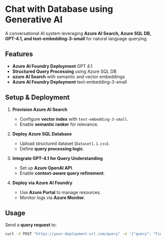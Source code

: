 # Chat with Database using Generative AI  
A conversational AI system leveraging **Azure AI Search, Azure SQL DB, GPT-4.1, and text-embedding-3-small** for natural language querying.

## Features  

-  **Azure AI Foundry Deployment**  GPT 4.1
-  **Structured Query Processing** using Azure SQL DB  
-  **azure AI Search** with semantic and vector embeddings 
-  **Azure AI Foundry Deployment**  text-embedding-3-small


## Setup & Deployment  
1. **Provision Azure AI Search**  
   - Configure **vector index** with `text-embedding-3-small`.  
   - Enable **semantic ranker** for relevance.  

2. **Deploy Azure SQL Database**  
   - Upload structured dataset (`Dataset1.1.csv`).  
   - Define **query processing logic**.  

3. **Integrate GPT-4.1 for Query Understanding**  
   - Set up **Azure OpenAI API**.  
   - Enable **context-aware query refinement**.  

4. **Deploy via Azure AI Foundry**  
   - Use **Azure Portal** to manage resources.  
   - Monitor logs via **Azure Monitor**.  

## Usage  
Send a **query request** to:  
```bash
curl -X POST "https://your-deployment-url.com/query" -d '{"query": "Find me sunglasses under $50"}' -H "Content-Type: application/json"
